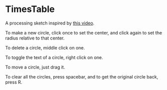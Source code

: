 # TimesTable
A processing sketch inspired by [this video](https://www.youtube.com/watch?v=qhbuKbxJsk8).

To make a new circle, click once to set the center, and click again to set the radius relative to that center.

To delete a circle, middle click on one.

To toggle the text of a circle, right click on one.

To move a circle, just drag it.

To clear all the circles, press spacebar, and to get the original circle back, press R.
